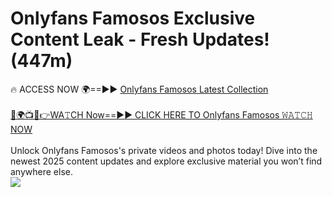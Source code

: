 # Onlyfans Famosos Exclusive Content Leak - Fresh Updates! (447m)

🔥 ACCESS NOW 🌍==►► <a href="https://tinyurl.com/kvy9nzfs" rel="nofollow">Onlyfans Famosos Latest Collection</a>
<br><br>
[🔴🌍📺📱👉WA𝚃CH Now==►► CLICK HERE TO Onlyfans Famosos 𝚆𝙰𝚃𝙲𝙷 NOW](https://tinyurl.com/kvy9nzfs)
<br><br>
Unlock Onlyfans Famosos's private videos and photos today! Dive into the newest 2025 content updates and explore exclusive material you won’t find anywhere else.
<br>
<a href="https://tinyurl.com/kvy9nzfs" rel="nofollow" data-target="animated-image.originalLink"><img src="https://camo.githubusercontent.com/8a4f000d20f83aca3bf7ec5f350d767afa0574a8a352519fd8cfa583a6f93a33/68747470733a2f2f692e696d6775722e636f6d2f644a486b345a712e676966" data-canonical-src="https://i.imgur.com/dJHk4Zq.gif" style="max-width: 100%; display: inline-block;" data-target="animated-image.originalImage"></a>
<br>
